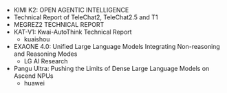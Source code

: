 - KIMI K2: OPEN AGENTIC INTELLIGENCE
- Technical Report of TeleChat2, TeleChat2.5 and T1
- MEGREZ2 TECHNICAL REPORT
- KAT-V1: Kwai-AutoThink Technical Report
  - kuaishou
- EXAONE 4.0: Unified Large Language Models Integrating Non-reasoning and Reasoning Modes
  - LG AI Research
- Pangu Ultra: Pushing the Limits of Dense Large Language Models on Ascend NPUs
  - huawei
